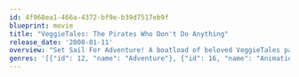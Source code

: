 ```yaml
---
id: 4f968ea1-466a-4372-bf9e-b39d7517eb9f
blueprint: movie
title: "VeggieTales: The Pirates Who Don't Do Anything"
release_date: '2008-01-11'
overview: "Set Sail For Adventure! A boatload of beloved VeggieTales pals embark on a fun and fresh pirate adventure with their trademark humor and silly songs in The Pirates Who Don't Do Anything - A VeggieTales Movie! Larry the Cucumber, Mr. Lunt and Pa Grape find themselves on the ride of their lives when they are mysteriously whisked back to the time when pirates ruled the high seas."
genres: '[{"id": 12, "name": "Adventure"}, {"id": 16, "name": "Animation"}, {"id": 35, "name": "Comedy"}, {"id": 878, "name": "Science Fiction"}, {"id": 10751, "name": "Family"}]'
---
```


